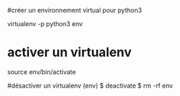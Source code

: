 #créer un environnement virtual pour python3

virtualenv -p python3 env

# activer un virtualenv

source env/bin/activate

#désactiver un virtualenv
(env) $ deactivate
$ rm -rf env
